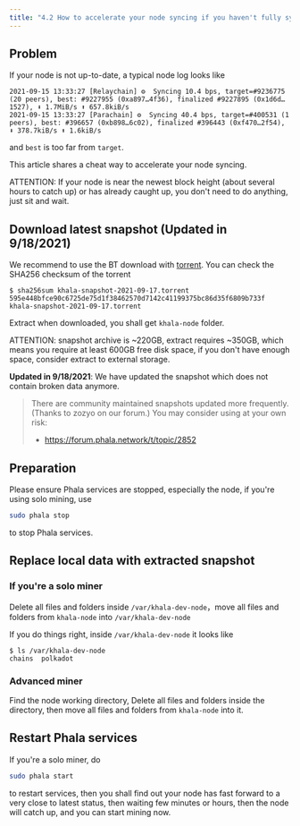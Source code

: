 ```yaml
---
title: "4.2 How to accelerate your node syncing if you haven't fully synced yet"
---
```


## Problem

If your node is not up-to-date, a typical node log looks like

```
2021-09-15 13:33:27 [Relaychain] ⚙️  Syncing 10.4 bps, target=#9236775 (20 peers), best: #9227955 (0xa897…4f36), finalized #9227895 (0x1d6d…1527), ⬇ 1.7MiB/s ⬆ 657.8kiB/s
2021-09-15 13:33:27 [Parachain] ⚙️  Syncing 40.4 bps, target=#400531 (1 peers), best: #396657 (0xb898…6c02), finalized #396443 (0xf470…2f54), ⬇ 378.7kiB/s ⬆ 1.6kiB/s
```

and `best` is too far from `target`.

This article shares a cheat way to accelerate your node syncing.

ATTENTION: If your node is near the newest block height (about several hours to catch up) or has already caught up,
you don't need to do anything, just sit and wait.

## Download latest snapshot (Updated in 9/18/2021)

We recommend to use the BT download with <a href="/files/khala-snapshot-2021-09-17.torrent">torrent</a>. You can check the SHA256 checksum of the torrent

```
$ sha256sum khala-snapshot-2021-09-17.torrent
595e448bfce90c6725de75d1f38462570d7142c41199375bc86d35f6809b733f  khala-snapshot-2021-09-17.torrent
```

Extract when downloaded, you shall get `khala-node` folder.

ATTENTION: snapshot archive is ~220GB, extract requires ~350GB, which means you require at least 600GB free disk space, if you don't have enough space, consider extract to external storage.

**Updated in 9/18/2021**: We have updated the snapshot which does not contain broken data anymore.

> There are community maintained snapshots updated more frequently. (Thanks to zozyo on our forum.) You may consider using at your own risk:
>
> - <https://forum.phala.network/t/topic/2852>

## Preparation

Please ensure Phala services are stopped, especially the node, if you're using solo mining, use

```bash
sudo phala stop
```

to stop Phala services.

## Replace local data with extracted snapshot

### If you're a solo miner

Delete all files and folders inside `/var/khala-dev-node`，move all files and folders from `khala-node` into `/var/khala-dev-node`

If you do things right, inside `/var/khala-dev-node` it looks like

```
$ ls /var/khala-dev-node
chains  polkadot
```

### Advanced miner

Find the node working directory, Delete all files and folders inside the directory, then move all files and folders from `khala-node` into it.

## Restart Phala services

If you're a solo miner, do

```bash
sudo phala start
```

to restart services, then you shall find out your node has fast forward to a very close to latest status, then waiting few minutes or hours,  then the node will catch up, and you can start mining now.
